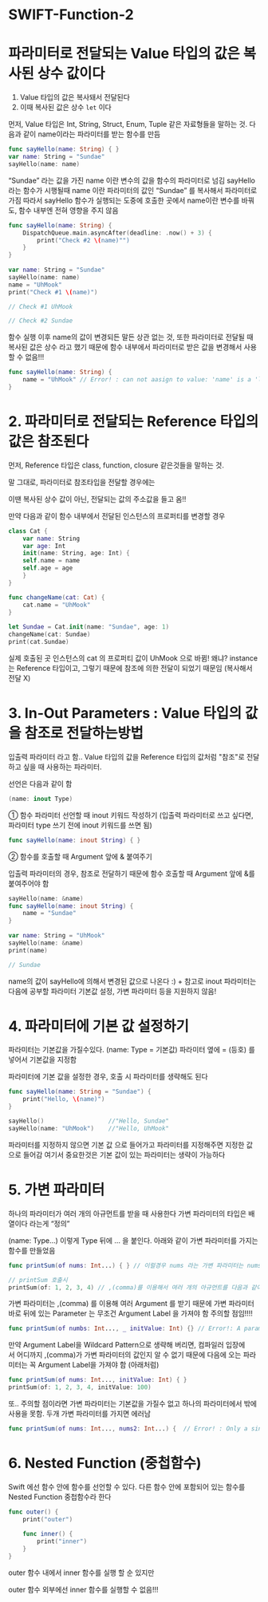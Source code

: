 # SWIFT-Function-2

# 파라미터로 전달되는 Value 타입의 값은 복사된 상수 값이다
1. Value 타입의 값은 복사돼서 전달된다
2. 이때 복사된 값은 상수 `let` 이다

먼저, Value 타입은 Int, String, Struct, Enum, Tuple 같은 자료형들을 말하는 것. 다음과 같이 name이라는 파라미터를 받는 함수를 만듬

```swift
func sayHello(name: String) { }
var name: String = "Sundae"
sayHello(name: name)
```

“Sundae” 라는 값을 가진 name 이란 변수의 값을 함수의 파라미터로 넘김
sayHello 라는 함수가 시행될때 name 이란 파라미터의 값인 “Sundae” 를 복사해서 파라미터로 가짐
따라서 sayHello 함수가 실행되는 도중에 호출한 곳에서 name이란 변수를 바꿔도, 함수 내부엔 전혀 영향을 주지 않음


```swift
func sayHello(name: String) {
    DispatchQueue.main.asyncAfter(deadline: .now() + 3) {
        print("Check #2 \(name)"")
    }
}
 
var name: String = "Sundae"
sayHello(name: name)
name = "UhMook"
print("Check #1 \(name)")

// Check #1 UhMook

// Check #2 Sundae
```

함수 실행 이후 name의 값이 변경되든 말든 상관 없는 것, 또한 파라미터로 전달될 때 복사된 값은 상수 라고 했기 때문에 함수 내부에서 파라미터로 받은 값을 변경해서 사용할 수 없음!!!
```swift
func sayHello(name: String) {
    name = "UhMook" // Error! : can not aasign to value: 'name' is a 'let' constant
}
```

# 2. 파라미터로 전달되는 Reference 타입의 값은 참조된다
먼저, Reference 타입은 class, function, closure 같은것들을 말하는 것.  

말 그대로, 파라미터로 참조타입을 전달할 경우에는

이땐 복사된 상수 값이 아닌, 전달되는 값의 주소값을 들고 옴!!

만약 다음과 같이 함수 내부에서 전달된 인스턴스의 프로퍼티를 변경할 경우

```swift
class Cat {
    var name: String
    var age: Int
    init(name: String, age: Int) {
	self.name = name
	self.age = age
    }
}

func changeName(cat: Cat) {
    cat.name = "UhMook"
}
 
let Sundae = Cat.init(name: "Sundae", age: 1)
changeName(cat: Sundae)
print(cat.Sundae)
```

실제 호출된 곳 인스턴스의 cat 의 프로퍼티 값이 UhMook  으로 바뀜! 왜냐? instance 는 Reference 타입이고, 그렇기 때문에 참조에 의한 전달이 되었기 때문임 (복사해서 전달 X)


# 3. In-Out Parameters : Value 타입의 값을 참조로 전달하는방법
입출력 파라미터 라고 함.. Value 타입의 값을 Reference 타입의 값처럼 "참조"로 전달하고 싶을 때 사용하는 파라미터.

선언은 다음과 같이 함

```swift
(name: inout Type)
```

① 함수 파라미터 선언할 때 inout 키워드 작성하기 (입출력 파라미터로 쓰고 싶다면, 파라미터 type 쓰기 전에 inout 키워드를 쓰면 됨)

```swift
func sayHello(name: inout String) { }
```

② 함수를 호출할 때 Argument 앞에 & 붙여주기

입출력 파라미터의 경우, 참조로 전달하기 때문에 함수 호출할 때 Argument 앞에 &를 붙여주어야 함

```swift
sayHello(name: &name)
func sayHello(name: inout String) {
    name = "Sundae"
}
 
var name: String = "UhMook"
sayHello(name: &name)
print(name)

// Sundae
```

name의 값이 sayHello에 의해서 변경된 값으로 나온다 :) + 참고로 inout 파라미터는 다음에 공부할 파라미터 기본값 설정, 가변 파라미터 등을 지원하지 않음!

# 4. 파라미터에 기본 값 설정하기

파라미터는 기본값을 가질수있다. (name: Type = 기본값) 파라미터 옆에 = (등호) 를 넣어서 기본값을 지정함

파라미터에 기본 값을 설정한 경우, 호출 시 파라미터를 생략해도 된다

```swift
func sayHello(name: String = "Sundae") {
    print("Hello, \(name)")
}

sayHello()                  //"Hello, Sundae"
sayHello(name: "UhMook")    //"Hello, UhMook"
```

> 
파라미터를 지정하지 않으면 기본 값 으로 들어가고
파라미터를 지정해주면 지정한 값 으로 들어감
여기서 중요한것은 기본 값이 있는 파라미터는 생략이 가능하다
> 

# 5. 가변 파라미터

하나의 파라미터가 여러 개의 아규먼트를 받을 때 사용한다 가변 파라미터의 타입은 배열이다 라는게 “정의”

(name: Type…) 이렇게 Type 뒤에 … 을 붙인다.  아래와 같이 가변 파라미터를 가지는 함수를 만들었음

```swift
func printSum(of nums: Int...) { } // 이럴경우 nums 라는 가변 파라미터는 nums: [Int] 배열이 됨
```

```swift
// printSum 호출시
printSum(of: 1, 2, 3, 4) // ,(comma)를 이용해서 여러 개의 아규먼트를 다음과 같이 나열하는거
```

>
가변 파라미터는 ,(comma) 를 이용해 여러 Argument 를 받기 때문에
가변 파라미터 바로 뒤에 있는 Parameter 는 무조건 Argument Label 을 가져야 함
주의할 점임!!!!
>

```swift
func printSum(of numbs: Int..., _ initValue: Int) {} // Error!: A parameter following a variadic parameter 

```

만약 Argument Label을 Wildcard Pattern으로 생략해 버리면, 컴파일러 입장에서 어디까지 ,(comma)가 가변 파라미터의 값인지 알 수 없기 때문에 다음에 오는 파라미터는 꼭 Argument Label을 가져야 함 (아래처럼)

```swift
func printSum(of nums: Int..., initValue: Int) { }
printSum(of: 1, 2, 3, 4, initValue: 100)
```

또.. 주의할 점이라면 가변 파라미터는 기본값을 가질수 없고 하나의 파라미터에서 밖에 사용을 못함.  두개 가변 파라미터를 가지면 에러남


```swift
func printSum(of nums: Int..., nums2: Int...) {  // Error! : Only a single variadic parameter '...' is permitted
```


# 6. Nested Function (중첩함수)

Swift 에선 함수 안에 함수를 선언할 수 있다.  다른 함수 안에 포함되어 있는 함수를 Nested Function 중첩함수라 한다

```swift
func outer() {
    print("outer")
    
    func inner() {
        print("inner")
    }
}
```

outer 함수 내에서 inner 함수를 실행 할 순 있지만

outer 함수 외부에선 inner 함수를 실행할 수 없음!!!
